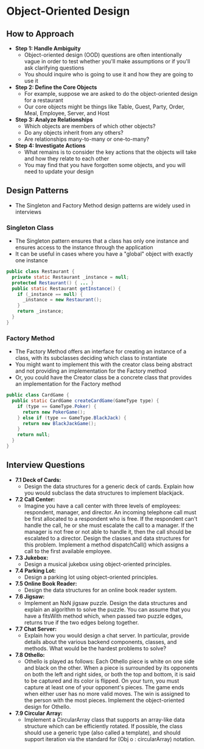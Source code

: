 # Object-Oriented Design

## How to Approach

* **Step 1: Handle Ambiguity**
  * Object-oriented design (OOD) questions are often intentionally vague in order to test whether you'll make assumptions or if you'll ask clarifying questions
  * You should inquire who is going to use it and how they are going to use it
* **Step 2: Define the Core Objects**
  * For example, suppose we are asked to do the object-oriented design for a restaurant
  * Our core objects might be things like Table, Guest, Party, Order, Meal, Employee, Server, and Host
* **Step 3: Analyze Relationships**
  * Which objects are members of which other objects?
  * Do any objects inherit from any others?
  * Are relationships many-to-many or one-to-many?
* **Step 4: Investigate Actions**
  * What remains is to consider the key actions that the objects will take and how they relate to each other
  * You may find that you have forgotten some objects, and you will need to update your design

## Design Patterns

* The Singleton and Factory Method design patterns are widely used in interviews

### Singleton Class

* The Singleton pattern ensures that a class has only one instance and ensures access to the instance through the application
* It can be useful in cases where you have a "global" object with exactly one instance

```java
public class Restaurant {
  private static Restaurant _instance = null;
  protected Restaurant() { ... }
  public static Restaurant getInstance() {
    if (_instance == null) {
      _instance = new Restaurant();
    }
    return _instance;
  }
}
```

### Factory Method

* The Factory Method offers an interface for creating an instance of a class, with its subclasses deciding which class to instantiate
* You might want to implement this with the creator class being abstract and not providing an implementation for the Factory method
* Or, you could have the Creator class be a concrete class that provides an implementation for the Factory method

```java
public class CardGame {
  public static CardGame createCardGame(GameType type) {
    if (type == GameType.Poker) {
      return new PokerGame();
    } else if (type == GameType.BlackJack) {
      return new BlackJackGame();
    }
    return null;
  }
}
```

## Interview Questions

* **7.1 Deck of Cards:**
  * Design the data structures for a generic deck of cards. Explain how you would subclass the data structures to implement blackjack.
* **7.2 Call Center:**
  * Imagine you have a call center with three levels of employees: respondent, manager, and director. An incoming telephone call must be first allocated to a respondent who is free. If the respondent can't handle the call, he or she must escalate the call to a manager. If the manager is not free or not able to handle it, then the call should be escalated to a director. Design the classes and data structures for this problem. Implement a method dispatchCall() which assigns a call to the first available employee.
* **7.3 Jukebox:**
  * Design a musical jukebox using object-oriented principles.
* **7.4 Parking Lot:**
  * Design a parking lot using object-oriented principles.
* **7.5 Online Book Reader:**
  * Design the data structures for an online book reader system.
* **7.6 Jigsaw:**
  * Implement an NxN jigsaw puzzle. Design the data structures and explain an algorithm to solve the puzzle. You can assume that you have a fitsWith method which, when passed two puzzle edges, returns true if the two edges belong together.
* **7.7 Chat Server:**
  * Explain how you would design a chat server. In particular, provide details about the various backend components, classes, and methods. What would be the hardest problems to solve?
* **7.8 Othello:**
  * Othello is played as follows: Each Othello piece is white on one side and black on the other. When a piece is surrounded by its opponents on both the left and right sides, or both the top and bottom, it is said to be captured and its color is flipped. On your turn, you must capture at least one of your opponent's pieces. The game ends when either user has no more valid moves. The win is assigned to the person with the most pieces. Implement the object-oriented design for Othello.
* **7.9 Circular Array:**
  * Implement a CircularArray class that supports an array-like data structure which can be efficiently rotated. If possible, the class should use a generic type (also called a template), and should support iteration via the standard for (Obj o : circularArray) notation.
